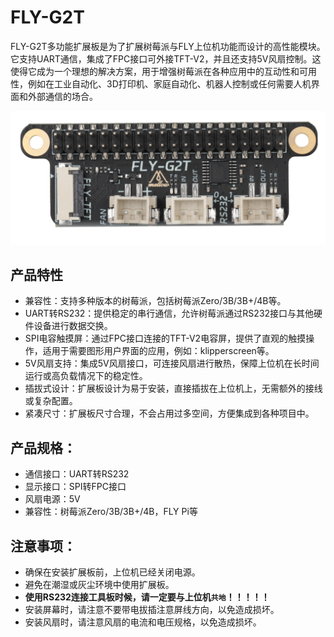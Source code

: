 # FLY-G2T

FLY-G2T多功能扩展板是为了扩展树莓派与FLY上位机功能而设计的高性能模块。它支持UART通信，集成了FPC接口可外接TFT-V2，并且还支持5V风扇控制。这使得它成为一个理想的解决方案，用于增强树莓派在各种应用中的互动性和可用性，例如在工业自动化、3D打印机、家庭自动化、机器人控制或任何需要人机界面和外部通信的场合。

![G2T](../../images/boards/fly_g2t/G2T.png)

## 产品特性

* 兼容性：支持多种版本的树莓派，包括树莓派Zero/3B/3B+/4B等。
* UART转RS232：提供稳定的串行通信，允许树莓派通过RS232接口与其他硬件设备进行数据交换。
* SPI电容触摸屏：通过FPC接口连接的TFT-V2电容屏，提供了直观的触摸操作，适用于需要图形用户界面的应用，例如：klipperscreen等。
* 5V风扇支持：集成5V风扇接口，可连接风扇进行散热，保障上位机在长时间运行或高负载情况下的稳定性。
* 插拔式设计：扩展板设计为易于安装，直接插拔在上位机上，无需额外的接线或复杂配置。
* 紧凑尺寸：扩展板尺寸合理，不会占用过多空间，方便集成到各种项目中。

## 产品规格：

- 通信接口：UART转RS232
- 显示接口：SPI转FPC接口
- 风扇电源：5V
- 兼容性：树莓派Zero/3B/3B+/4B，FLY Pi等

## 注意事项：

- 确保在安装扩展板前，上位机已经关闭电源。
- 避免在潮湿或灰尘环境中使用扩展板。
- **使用RS232连接工具板时候，请一定要与上位机`共地`！！！！！**
- 安装屏幕时，请注意不要带电拔插注意屏线方向，以免造成损坏。
- 安装风扇时，请注意风扇的电流和电压规格，以免造成损坏。
